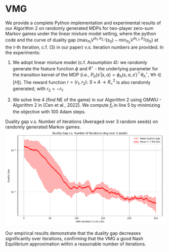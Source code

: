 # VMG

We provide a complete Python implementation and experimental results of our Algorithm 2 on randomly generated MDPs for two-player zero-sum Markov games under the linear mixture model setting, where the python code and the curve of duality gap ($\max_{\pi_1}V^{\pi_1,\pi_{2,t}}(s_0)-\min_{\pi_2}V^{\pi_{1,t},\pi_2}(s_0)$ at the $t$-th iteration, c.f. (3) in our paper) v.s. iteration numbers are provided. In the experiments:
1. We adopt linear mixture model (c.f. Assumption 4): we randomly generate the feature function $\phi$ and $\theta^\star$ - the underlying parameter for the transition kernel of the MDP (i.e., $P_h(s'|s,a) = \phi_h(s,a,s')^\top \theta_h^\star$, $\forall h\in[H]$). The reward function $r= (r_1,r_2)$: $S\times A\rightarrow R_+^2$ is also randomly generated, with $r_2=-r_1$.

2. We solve line 4 (find NE of the game) in our Algorithm 2 using OMWU - Algorithm 2 in [Cen et al., 2022]. We compute $f_t$ in line 5 by minimizing the objective with 100 Adam steps.


Duality gap v.s. Number of iterations (Averaged over 3 random seeds) on randomly generated Markov games.
![Duality gap v.s. Number of iterations (Averaged over 3 random seeds)](vmg_avg_duality_gap.png)

Our empirical results demonstrate that the duality gap decreases significantly over iterations, confirming that the VMG a good Nash Equilibrium approximation within a reasonable number of iterations. 
